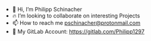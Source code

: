 - 👋 Hi, I’m Philipp Schinacher 
- :fire: I’m looking to collaborate on interesting Projects
- 📫 How to reach me pschinacher@protonmail.com
- :triangular_flag_on_post:  My GitLab Account: https://gitlab.com/Philipp1297







<!---
Philipp1297/Philipp1297 is a ✨ special ✨ repository because its `README.md` (this file) appears on your GitHub profile.
You can click the Preview link to take a look at your changes.
--->
